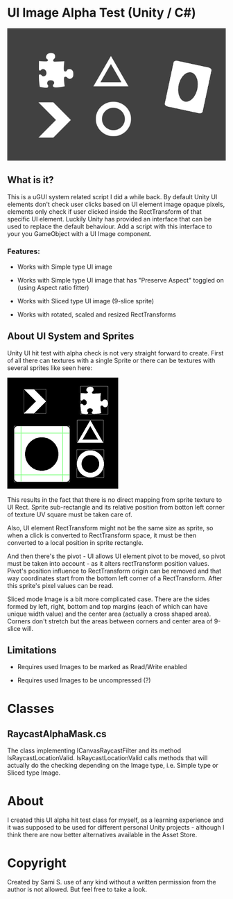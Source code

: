 # UI Image Alpha Test (Unity / C#)

![UI Image alpha test](/doc/ui_image_alpha_test.gif)

## What is it?

This is a uGUI system related script I did a while back. By default Unity UI elements don't check user clicks based on UI element image opaque pixels, elements only check if user clicked inside the RectTransform of that specific UI element. Luckily Unity has provided an interface that can be used to replace the default behaviour. Add a script with this interface to your you GameObject with a UI Image component.

### Features:

* Works with Simple type UI image

* Works with Simple type UI image that has "Preserve Aspect" toggled on (using Aspect ratio fitter)

* Works with Sliced type UI image (9-slice sprite)

* Works with rotated, scaled and resized RectTransforms


## About UI System and Sprites
Unity UI hit test with alpha check is not very straight forward to create. First of all there can textures with a single Sprite or there can be textures with several sprites like seen here:

![UI Image alpha test](/doc/ui_sprite_sheet.PNG)

This results in the fact that there is no direct mapping from sprite texture to UI Rect. Sprite sub-rectangle and its relative position from botton left corner of texture UV square must be taken care of. 

Also, UI element RectTransform might not be the same size as sprite, so when a click is converted to RectTransform space, it must be then converted to a local position in sprite rectangle. 

And then there's the pivot - UI allows UI element pivot to be moved, so pivot must be taken into account - as it alters rectTransform position values. Pivot's position influence to RectTransform origin can be removed and that way coordinates start from the bottom left corner of a RectTransform. After this sprite's pixel values can be read.

Sliced mode Image is a bit more complicated case. There are the sides formed by left, right, bottom and top margins (each of which can have unique width value) and the center area (actually a cross shaped area). Corners don't stretch but the areas between corners and center area of 9-slice will.


## Limitations

* Requires used Images to be marked as Read/Write enabled

* Requires used Images to be uncompressed (?)


# Classes

## RaycastAlphaMask.cs
The class implementing ICanvasRaycastFilter and its method IsRaycastLocationValid. IsRaycastLocationValid calls methods that will actually do the checking depending on the Image type, i.e. Simple type or Sliced type Image.

# About
I created this UI alpha hit test class for myself, as a learning experience and it was supposed to be used for different personal Unity projects - although I think there are now better alternatives available in the Asset Store.

# Copyright 
Created by Sami S. use of any kind without a written permission from the author is not allowed. But feel free to take a look.
